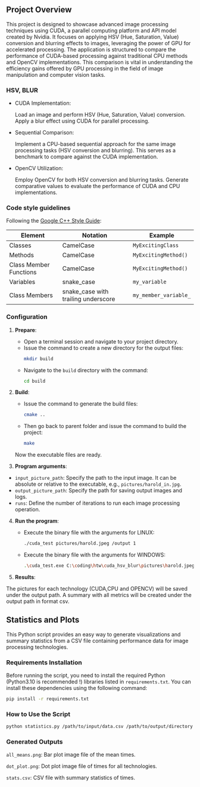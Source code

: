 ## Project Overview

This project is designed to showcase advanced image processing techniques using CUDA, a parallel computing platform and
API model created by Nvidia. It focuses on applying HSV (Hue, Saturation, Value) conversion and blurring effects to
images, leveraging the power of GPU for accelerated processing. The application is structured to compare the performance
of CUDA-based processing against traditional CPU methods and OpenCV implementations. This comparison is vital in
understanding the efficiency gains offered by GPU processing in the field of image manipulation and computer vision
tasks.

### HSV, BLUR

- CUDA Implementation:

  Load an image and perform HSV (Hue, Saturation, Value) conversion.
  Apply a blur effect using CUDA for parallel processing.


- Sequential Comparison:

  Implement a CPU-based sequential approach for the same image processing tasks (HSV conversion and blurring).
  This serves as a benchmark to compare against the CUDA implementation.


- OpenCV Utilization:

  Employ OpenCV for both HSV conversion and blurring tasks.
  Generate comparative values to evaluate the performance of CUDA and CPU implementations.

### Code style guidelines

Following the [Google C++ Style Guide](https://google.github.io/styleguide/cppguide.html#Naming):

| Element                | Notation                            | Example               |
|------------------------|-------------------------------------|-----------------------|
| Classes                | CamelCase                           | `MyExcitingClass`     |
| Methods                | CamelCase                           | `MyExcitingMethod()`  |
| Class Member Functions | CamelCase                           | `MyExcitingMethod()`  |
| Variables              | snake_case                          | `my_variable`         |
| Class Members          | snake_case with trailing underscore | `my_member_variable_` |

### Configuration

1. **Prepare**:
    - Open a terminal session and navigate to your project directory.
    - Issue the command to create a new directory for the output files:
      ```bash
      mkdir build
      ```
    - Navigate to the `build` directory with the command:
      ```bash
      cd build
      ```

2. **Build**:
    - Issue the command to generate the build files:
      ```bash
      cmake ..
      ```
    - Then go back to parent folder and issue the command to build the project:
      ```bash
      make
      ```

   Now the executable files are ready.


3. **Program arguments**:

- `input_picture_path`: Specify the path to the input image. It can be absolute or relative to the executable,
  e.g., `pictures/harold_in.jpg`.
- `output_picture_path`: Specify the path for saving output images and logs.
- `runs`: Define the number of iterations to run each image processing operation.

4. **Run the program**:

    - Execute the binary file with the arguments for LINUX:
      ```bash
      ./cuda_test pictures/harold.jpeg /output 1 
      ```

    - Execute the binary file with the arguments for WINDOWS:
         ```bash
         .\cuda_test.exe C:\coding\htw\cuda_hsv_blur\pictures\harold.jpeg C:\coding\htw\cuda_hsv_blur\output\ 1
         ```

5. **Results**:

The pictures for each technology (CUDA,CPU and OPENCV) will be saved under the output path.
A summary with all metrics will be created under the output path in format csv.

## Statistics and Plots

This Python script provides an easy way to generate visualizations and summary statistics from a CSV file containing
performance data for image processing technologies.

### Requirements Installation

Before running the script, you need to install the required Python (Python3.10 is recommended !) libraries listed
in `requirements.txt`. You can install these dependencies using the following command:

```bash
pip install -r requirements.txt
```

### How to Use the Script

```bash
python statistics.py /path/to/input/data.csv /path/to/output/directory
```

### Generated Outputs

`all_means.png`: Bar plot image file of the mean times.

`dot_plot.png`: Dot plot image file of times for all technologies.

`stats.csv`: CSV file with summary statistics of times.

